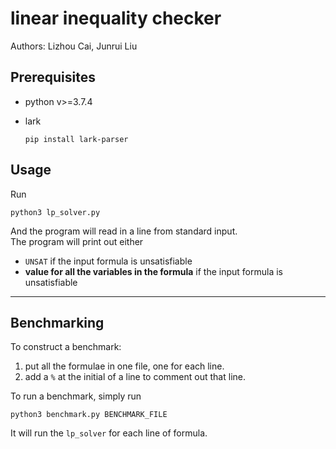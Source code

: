 linear inequality checker
===  
Authors: Lizhou Cai, Junrui Liu  

## Prerequisites
* python v>=3.7.4
* lark

      pip install lark-parser


## Usage

Run

    python3 lp_solver.py

And the program will read in a line from standard input.\
The program will print out either 
* `UNSAT` if the input formula is unsatisfiable
* __value for all the variables in the formula__ if the input formula is unsatisfiable


---
## Benchmarking
To construct a benchmark:
1. put all the formulae in one file, one for each line.
2. add a `%` at the initial of a line to comment out that line.

To run a benchmark, simply run

    python3 benchmark.py BENCHMARK_FILE

It will run the `lp_solver` for each line of formula.